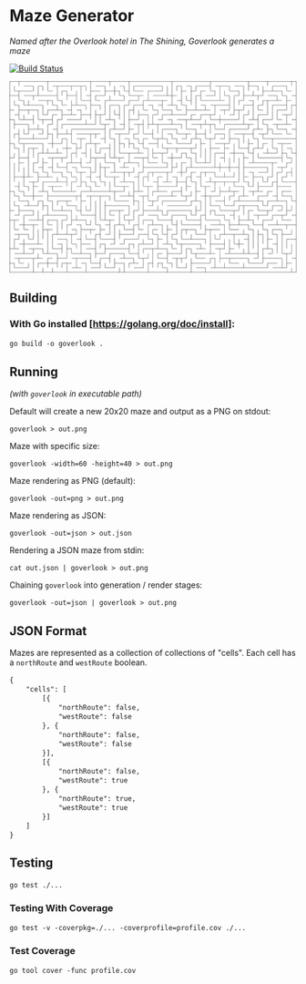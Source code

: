 # Maze Generator
_Named after the Overlook hotel in The Shining, Goverlook generates a maze_

[![Build Status](https://drone.andr.io/api/badges/betandr/goverlook/status.svg)](https://drone.andr.io/betandr/goverlook)

![Maze](/images/maze.png)

## Building

### With Go installed [https://golang.org/doc/install]:
```
go build -o goverlook .
```

## Running
_(with `goverlook` in executable path)_

Default will create a new 20x20 maze and output as a PNG on stdout:
```
goverlook > out.png
```

Maze with specific size:
```
goverlook -width=60 -height=40 > out.png
```

Maze rendering as PNG (default):
```
goverlook -out=png > out.png
```

Maze rendering as JSON:
```
goverlook -out=json > out.json
```

Rendering a JSON maze from stdin:
```
cat out.json | goverlook > out.png
```

Chaining `goverlook` into generation / render stages:
```
goverlook -out=json | goverlook > out.png
```

## JSON Format
Mazes are represented as a collection of collections of "cells". Each cell has a `northRoute` and `westRoute` boolean.

```
{
	"cells": [
		[{
			"northRoute": false,
			"westRoute": false
		}, {
			"northRoute": false,
			"westRoute": false
		}],
		[{
			"northRoute": false,
			"westRoute": true
		}, {
			"northRoute": true,
			"westRoute": true
		}]
	]
}
```

## Testing
```
go test ./...
```

### Testing With Coverage
```
go test -v -coverpkg=./... -coverprofile=profile.cov ./...
```

### Test Coverage
```
go tool cover -func profile.cov
```
